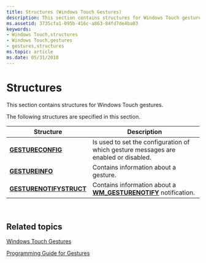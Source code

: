 ```yaml
---
title: Structures (Windows Touch Gestures)
description: This section contains structures for Windows Touch gestures.
ms.assetid: 3735cfa1-095b-416c-a863-84fd7de4ba03
keywords:
- Windows Touch,structures
- Windows Touch,gestures
- gestures,structures
ms.topic: article
ms.date: 05/31/2018
---
```


# Structures

This section contains structures for Windows Touch gestures.

The following structures are specified in this section.



| Structure                                          | Description                                                                              |
|----------------------------------------------------|------------------------------------------------------------------------------------------|
| [**GESTURECONFIG**](/windows/win32/api/winuser/ns-winuser-gestureconfig)             | Is used to set the configuration of which gesture messages are enabled or disabled.      |
| [**GESTUREINFO**](/windows/win32/api/winuser/ns-winuser-gestureinfo)                 | Contains information about a gesture.                                                    |
| [**GESTURENOTIFYSTRUCT**](/windows/win32/api/winuser/ns-winuser-gesturenotifystruct) | Contains information about a [**WM\_GESTURENOTIFY**](wm-gesturenotify.md) notification. |



 

## Related topics

<dl> <dt>

[Windows Touch Gestures](multi-touch-gestures.md)
</dt> <dt>

[Programming Guide for Gestures](guide-multi-touch-gestures.md)
</dt> </dl>

 

 




